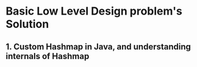 # Basic Low Level Design problem's Solution

## 1. Custom Hashmap in Java, and understanding internals of Hashmap

